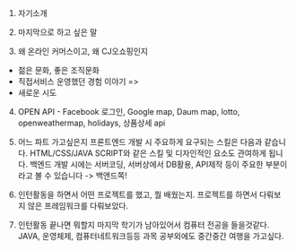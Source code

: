 1. 자기소개

2. 마지막으로 하고 싶은 말

3. 왜 온라인 커머스이고, 왜 CJ오쇼핑인지
- 젊은 문화, 좋은 조직문화
- 직접서비스 운영했던 경험 이야기 => 
- 새로운 시도

4. OPEN API - Facebook 로그인, Google map, Daum map, lotto, openweathermap, holidays, 상품상세 api

5. 어느 파트 가고싶은지
프론트엔드 개발 시 주요하게 요구되는 스킬은 다음과 같습니다. HTML/CSS/JAVA SCRIPT와 같은 스킬 및 디자인적인 요소도 관여하게 됩니다. 백엔드 개발 시에는 서버코딩, 서버상에서 DB활용, API제작 등이 주요한 부분이라고 볼 수 있습니다
-> 백앤드쪽!

6. 인턴활동을 하면서 어떤 프로젝트를 했고, 뭘 배웠는지.
프로젝트를 하면서 다뤄보지 않은 프레임워크를 다뤄보았다.

7. 인턴활동 끝나면 뭐할지
마지막 학기가 남아있어서 컴퓨터 전공을 들을것같다. JAVA, 운영체제, 컴퓨터네트워크등등 과목 공부외에도 중간중간 여행을 가고싶다.